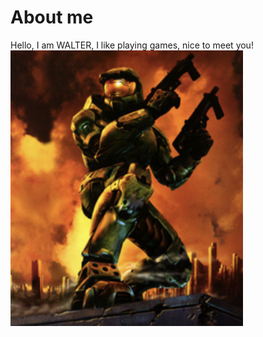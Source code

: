 # About me
Hello, I am WALTER, I like playing games, nice to meet you!
![一张图片](1739176319720.jpg)  
